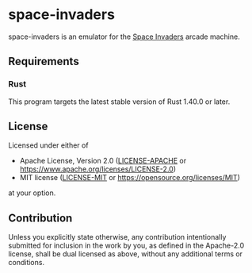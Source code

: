 # space-invaders

space-invaders is an emulator for the [Space Invaders] arcade machine.

[Space Invaders]: https://en.wikipedia.org/wiki/Space_Invaders

## Requirements

### Rust

This program targets the latest stable version of Rust 1.40.0 or later.

## License

Licensed under either of

 * Apache License, Version 2.0
   ([LICENSE-APACHE](LICENSE-APACHE) or https://www.apache.org/licenses/LICENSE-2.0)
 * MIT license
   ([LICENSE-MIT](LICENSE-MIT) or https://opensource.org/licenses/MIT)

at your option.

## Contribution

Unless you explicitly state otherwise, any contribution intentionally submitted
for inclusion in the work by you, as defined in the Apache-2.0 license, shall
be dual licensed as above, without any additional terms or conditions.
